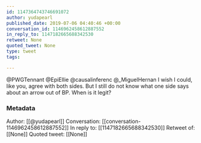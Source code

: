 ```yaml
---
id: 1147364743746691072
author: yudapearl
published_date: 2019-07-06 04:40:46 +00:00
conversation_id: 1146962458612887552
in_reply_to: 1147182665688342530
retweet: None
quoted_tweet: None
type: tweet
tags:

---
```


@PWGTennant @EpiEllie @causalinferenc @_MiguelHernan I wish I could, like you, agree with both sides. But I still do not know what one side says about an arrow out of BP. When is it legit?

### Metadata

Author: [[@yudapearl]]
Conversation: [[conversation-1146962458612887552]]
In reply to: [[1147182665688342530]]
Retweet of: [[None]]
Quoted tweet: [[None]]
